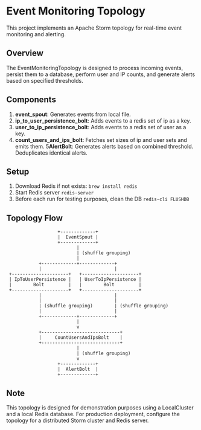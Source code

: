 # Event Monitoring Topology

This project implements an Apache Storm topology for real-time event monitoring and alerting.

## Overview

The EventMonitoringTopology is designed to process incoming events, persist them to a database, perform user and IP counts, and generate alerts based on specified thresholds.

## Components

1. **event_spout**: Generates events from local file.
2. **ip_to_user_persistence_bolt**: Adds events to a redis set of ip as a key.
3. **user_to_ip_persistence_bolt**: Adds events to a redis set of user as a key.
4. **count_users_and_ips_bolt**: Fetches set sizes of ip and user sets and emits them.
5**AlertBolt**: Generates alerts based on combined threshold. Deduplicates identical alerts.

## Setup
1. Download Redis if not exists: `brew install redis`
2. Start Redis server `redis-server`
3. Before each run for testing purposes, clean the DB `redis-cli FLUSHDB`

## Topology Flow

```
                   +-------------+
                   |  EventSpout |
                   +-------------+
                          |
                          | (shuffle grouping)
                          |
            +-------------+-------------+
            |                           |
 +---------------------+   +---------------------+
 | IpToUserPersistence |   | UserToIpPersistence |
 |        Bolt         |   |        Bolt         |
 +---------------------+   +---------------------+
            |                           |
            |                           |
            | (shuffle grouping)        | (shuffle grouping)
            |                           |
            +-------------+-------------+
                          |
                          v
            +-----------------------------+
            |     CountUsersAndIpsBolt    |
            +-----------------------------+
                          |
                          | (shuffle grouping)
                          v
                   +-------------+
                   |  AlertBolt  |
                   +-------------+

```

## Note
This topology is designed for demonstration purposes using a LocalCluster and a local Redis database. For production deployment, configure the topology for a distributed Storm cluster and Redis server.
